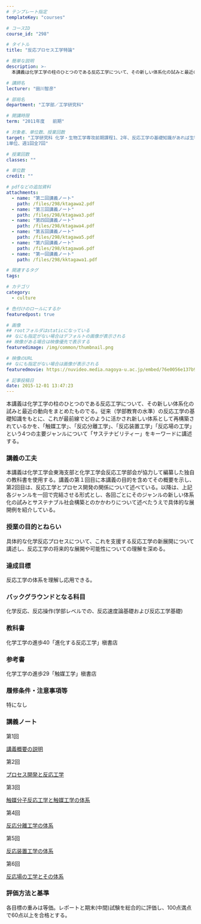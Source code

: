 ```yaml
---
# テンプレート指定
templateKey: "courses"

# コースID
course_id: "298"

# タイトル
title: "反応プロセス工学特論"

# 簡単な説明
description: >-
  本講義は化学工学の柱のひとつのである反応工学について、その新しい体系化の試みと最近の動向をまとめたものでる。従来（学部教育の水準）の反応工学の基礎知識をもとに、これが最前線でどのように活かされ新しい体...

# 講師名
lecturer: "田川智彦"

# 部局名
department: "工学部／工学研究科"

# 開講時限
term: "2011年度	前期"

# 対象者、単位数、授業回数
target: "工学研究科 化学・生物工学専攻前期課程1、2年、反応工学の基礎知識があれば生物工学専攻以外でも受講可能
1単位、週1回全7回"

# 授業回数
classes: ""

# 単位数
credit: ""

# pdfなどの追加資料
attachments: 
  - name: "第二回講義ノート" 
    path: /files/298/ktagawa2.pdf
  - name: "第三回講義ノート" 
    path: /files/298/ktagawa3.pdf
  - name: "第四回講義ノート" 
    path: /files/298/ktagawa4.pdf
  - name: "第五回講義ノート" 
    path: /files/298/ktagawa5.pdf
  - name: "第六回講義ノート" 
    path: /files/298/ktagawa6.pdf
  - name: "第一回講義ノート" 
    path: /files/298/kktagawa1.pdf

# 関連するタグ
tags:

# カテゴリ
category:
  - culture

# 色付けのロールにするか
featuredpost: true

# 画像
## rootフォルダはstaticになっている
## なにも指定がない場合はデフォルトの画像が表示される
## 映像がある場合は映像優先で表示する
featuredimage: /img/common/thumbnail.png

# 映像のURL
## なにも指定がない場合は画像が表示される
featuredmovie: https://nuvideo.media.nagoya-u.ac.jp/embed/76e0056e137b902dc286ab9bc4fe51a7933f3ac7

# 記事投稿日
date: 2015-12-01 13:47:23
---
```


本講義は化学工学の柱のひとつのである反応工学について、その新しい体系化の試みと最近の動向をまとめたものでる。従来（学部教育の水準）の反応工学の基礎知識をもとに、これが最前線でどのように活かされ新しい体系として再構築されているかを、「触媒工学」、「反応分離工学」、「反応装置工学」「反応場の工学」という4つの主要ジャンルについて「サステナビリティー」をキーワードに講述する。

### 講義の工夫

本講義は化学工学会東海支部と化学工学会反応工学部会が協力して編纂した独自の教科書を使用する。講義の第１回目に本講義の目的を含めてその概要を示し、第2回目は、反応工学とプロセス開発の関係について述べている。以降は、上記各ジャンルを一回で完結させる形式とし、各回ごとにそのジャンルの新しい体系化の試みとサステナブル社会構築とのかかわりについて述べたうえで具体的な展開例を紹介している。

### 授業の目的とねらい

具体的な化学反応プロセスについて、これを支援する反応工学の新展開について講述し、反応工学の将来的な展開や可能性についての理解を深める。

### 達成目標

反応工学の体系を理解し応用できる。

### バックグラウンドとなる科目

化学反応、反応操作(学部レベルでの、反応速度論基礎および反応工学基礎)

### 教科書

化学工学の進歩40「進化する反応工学」槇書店

### 参考書

化学工学の進歩29「触媒工学」槇書店

### 履修条件・注意事項等

特になし

### 講義ノート

第1回

[講義概要の説明](/files/298/kktagawa1.pdf) 

第2回

[プロセス開発と反応工学](/files/298/ktagawa2.pdf) 

第3回

[触媒分子反応工学と触媒工学の体系](/files/298/ktagawa3.pdf) 

第4回

[反応分離工学の体系](/files/298/ktagawa4.pdf) 

第5回

[反応装置工学の体系](/files/298/ktagawa5.pdf) 

第6回

[反応場の工学とその体系](/files/298/ktagawa6.pdf) 

### 評価方法と基準

各目標の重みは等価。レポートと期末(中間)試験を総合的に評価し、100点満点で60点以上を合格とする。

